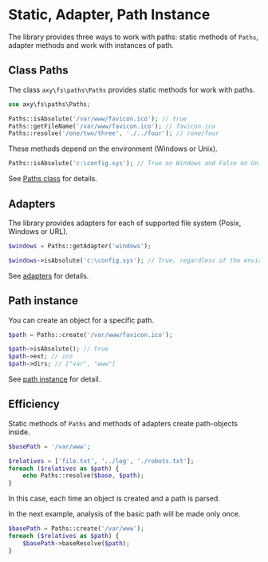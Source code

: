 # Static, Adapter, Path Instance

The library provides three ways to work with paths: static methods of `Paths`, adapter methods and work with instances of path.

## Class Paths

The class `axy\fs\paths\Paths` provides static methods for work with paths.
 
```php
use axy\fs\paths\Paths;

Paths::isAbsolute('/var/www/favicon.ico'); // true
Paths::getFileName('/var/www/favicon.ico'); // favicon.ico
Paths::resolve('/one/two/three', './../four'); // /one/four
```

These methods depend on the environment (Windows or Unix).

```php
Paths::isAbsolute('c:\config.sys'); // True on Windows and False on Unix
```

See [Paths class](Paths.md) for details.

## Adapters

The library provides adapters for each of supported file system (Posix, Windows or URL).

```php
$windows = Paths::getAdapter('windows');

$windows->isAbsolute('c:\config.sys'); // True, regardless of the environment
```

See [adapters](adapters.md) for details.

## Path instance

You can create an object for a specific path.

```php
$path = Paths::create('/var/www/favicon.ico');

$path->isAbsolute(); // true
$path->ext; // ico
$path->dirs; // ["var", "www"]
```

See [path instance](path.md) for detail.

## Efficiency

Static methods of `Paths` and methods of adapters create path-objects inside.

```php
$basePath = '/var/www';

$relatives = ['file.txt', '../log', './robots.txt'];
foreach ($relatives as $path) {
    echo Paths::resolve($base, $path);
}
```

In this case, each time an object is created and a path is parsed.

In the next example, analysis of the basic path will be made only once.
 
```php
$basePath = Paths::create('/var/www');
foreach ($relatives as $path) {
    $basePath->baseResolve($path);
}
```

